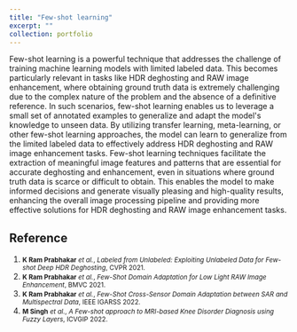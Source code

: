 ```yaml
---
title: "Few-shot learning"
excerpt: ""
collection: portfolio
---
```



Few-shot learning is a powerful technique that addresses the challenge of training machine learning models with limited labeled data. This becomes particularly relevant in tasks like HDR deghosting and RAW image enhancement, where obtaining ground truth data is extremely challenging due to the complex nature of the problem and the absence of a definitive reference. In such scenarios, few-shot learning enables us to leverage a small set of annotated examples to generalize and adapt the model's knowledge to unseen data. By utilizing transfer learning, meta-learning, or other few-shot learning approaches, the model can learn to generalize from the limited labeled data to effectively address HDR deghosting and RAW image enhancement tasks. Few-shot learning techniques facilitate the extraction of meaningful image features and patterns that are essential for accurate deghosting and enhancement, even in situations where ground truth data is scarce or difficult to obtain. This enables the model to make informed decisions and generate visually pleasing and high-quality results, enhancing the overall image processing pipeline and providing more effective solutions for HDR deghosting and RAW image enhancement tasks.

Reference
---------
1. <span style="font-size: smaller;">**K Ram Prabhakar** *et al.*, *Labeled from Unlabeled: Exploiting Unlabeled Data for Few-shot Deep HDR Deghosting*, CVPR 2021.</span>
2. <span style="font-size: smaller;">**K Ram Prabhakar** *et al.*, *Few-Shot Domain Adaptation for Low Light RAW Image Enhancement*, BMVC 2021.</span>
3. <span style="font-size: smaller;">**K Ram Prabhakar** *et al.*, *Few-Shot Cross-Sensor Domain Adaptation between SAR and Multispectral Data*, IEEE IGARSS 2022.</span>
4. <span style="font-size: smaller;">**M Singh** *et al.*, *A Few-shot approach to MRI-based Knee Disorder Diagnosis using Fuzzy Layers*, ICVGIP 2022.</span>
